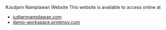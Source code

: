 #Judjarn Namplawan Website
This website is available to access online at
* [judjarnnamplawan.com](http://www.judjarnnamplawan.com)
* [demo-workspace.printmov.com](http://demo-workspace.printmov.com)
